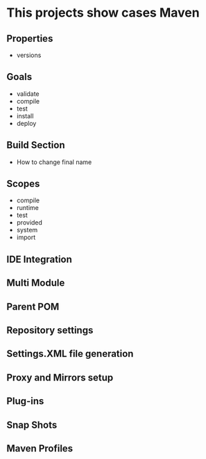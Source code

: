 # This projects show cases Maven
##  Properties
* versions 
##  Goals
* validate 
* compile 
* test 
* install 
* deploy
## Build Section
  * How to change final name
## Scopes
 * compile
 * runtime
 * test
 * provided
 * system
 * import
## IDE Integration
## Multi Module
## Parent POM 
## Repository settings
## Settings.XML file generation
## Proxy and Mirrors setup
## Plug-ins 
## Snap Shots
## Maven Profiles
 
